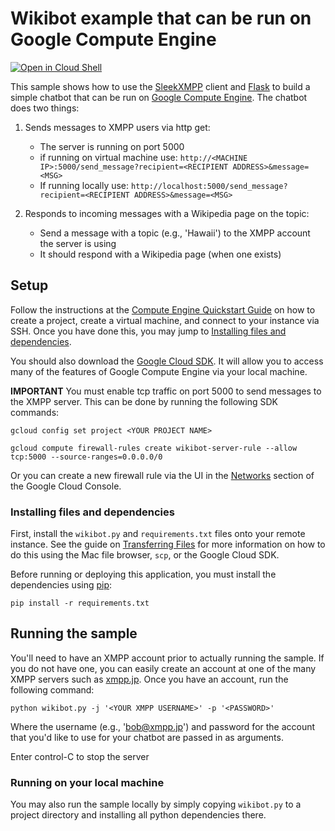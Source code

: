 # Wikibot example that can be run on Google Compute Engine

[![Open in Cloud Shell][shell_img]][shell_link]

[shell_img]: http://gstatic.com/cloudssh/images/open-btn.png
[shell_link]: https://console.cloud.google.com/cloudshell/open?git_repo=https://github.com/GoogleCloudPlatform/python-docs-samples&page=editor&open_in_editor=compute/xmpp_wikibot/README.md

This sample shows how to use the [SleekXMPP](http://sleekxmpp.com/index.html)
client and [Flask](http://flask.pocoo.org/) to build a simple chatbot that can
be run on [Google Compute Engine](https://cloud.google.com/compute/). The
chatbot does two things:

1. Sends messages to XMPP users via http get:
    * The server is running on port 5000
    * if running on virtual machine use:
    `http://<MACHINE IP>:5000/send_message?recipient=<RECIPIENT ADDRESS>&message=<MSG>`
    * If running locally use:
    `http://localhost:5000/send_message?recipient=<RECIPIENT ADDRESS>&message=<MSG>`

2. Responds to incoming messages with a Wikipedia page on the topic:
    * Send a message with a topic (e.g., 'Hawaii') to the XMPP account the
      server is using
    * It should respond with a Wikipedia page (when one exists)

## Setup

Follow the instructions at the
[Compute Engine Quickstart Guide](https://cloud.google.com/compute/docs/quickstart-linux)
on how to create a project, create a virtual machine, and connect to your
instance via SSH. Once you have done this, you may jump to
[Installing files and dependencies](#installing-files-and-dependencies).

You should also download the [Google Cloud SDK](https://cloud.google.com/sdk/).
It will allow you to access many of the features of Google Compute Engine via
your local machine.

**IMPORTANT** You must enable tcp traffic on port 5000 to send messages to the
XMPP server. This can be done by running the following SDK commands:

    gcloud config set project <YOUR PROJECT NAME>

    gcloud compute firewall-rules create wikibot-server-rule --allow tcp:5000 --source-ranges=0.0.0.0/0

Or you can create a new firewall rule via the UI in the
[Networks](https://console.cloud.google.com/networking/networks/list) section of
the Google Cloud Console.

### Installing files and dependencies

First, install the `wikibot.py` and `requirements.txt` files onto your remote
instance. See the guide on
[Transferring Files](https://cloud.google.com/compute/docs/instances/transfer-files)
for more information on how to do this using the Mac file browser, `scp`, or
the Google Cloud SDK.

Before running or deploying this application, you must install the dependencies
using [pip](http://pip.readthedocs.io/en/stable/):

    pip install -r requirements.txt


## Running the sample

You'll need to have an XMPP account prior to actually running the sample.
If you do not have one, you can easily create an account at one of the many
XMPP servers such as [xmpp.jp](http://xmpp.jp).
Once you have an account, run the following command:

    python wikibot.py -j '<YOUR XMPP USERNAME>' -p '<PASSWORD>'

Where the username (e.g., 'bob@xmpp.jp') and password for the account that
you'd like to use for your chatbot are passed in as arguments.

Enter control-C to stop the server


### Running on your local machine

You may also run the sample locally by simply copying `wikibot.py` to a project
directory and installing all python dependencies there.
